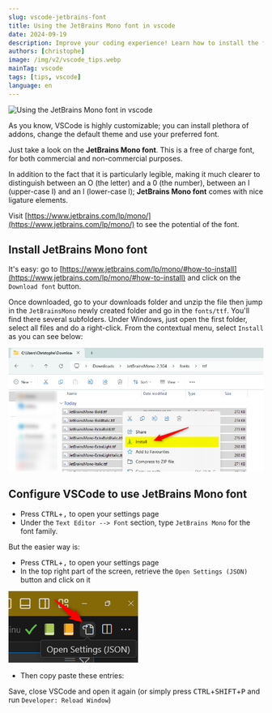 ```yaml
---
slug: vscode-jetbrains-font
title: Using the JetBrains Mono font in vscode
date: 2024-09-19
description: Improve your coding experience! Learn how to install the free and highly legible JetBrains Mono font and enable beautiful font ligatures in VSCode with this quick configuration guide.
authors: [christophe]
image: /img/v2/vscode_tips.webp
mainTag: vscode
tags: [tips, vscode]
language: en
---
```

![Using the JetBrains Mono font in vscode](/img/v2/vscode_tips.webp)

As you know, VSCode is highly customizable; you can install plethora of addons, change the default theme and use your preferred font.

Just take a look on the **JetBrains Mono font**. This is a free of charge font, for both commercial and non-commercial purposes.

In addition to the fact that it is particularly legible, making it much clearer to distinguish between an O (the letter) and a 0 (the number), between an I (upper-case I) and an l (lower-case l); **JetBrains Mono font** comes with nice ligature elements.

<!-- truncate -->

Visit [https://www.jetbrains.com/lp/mono/](https://www.jetbrains.com/lp/mono/) to see the potential of the font.

## Install JetBrains Mono font

It's easy: go to [https://www.jetbrains.com/lp/mono/#how-to-install](https://www.jetbrains.com/lp/mono/#how-to-install) and click on the `Download font` button.

Once downloaded, go to your downloads folder and unzip the file then jump in the `JetBrainsMono` newly created folder and go in the `fonts/ttf`. You'll find there several subfolders. Under Windows, just open the first folder, select all files and do a right-click. From the contextual menu, select `Install` as you can see below:

![Install JetBrains Mono font](./images/install_font.png)

## Configure VSCode to use JetBrains Mono font

* Press <kbd>CTRL</kbd>+<kbd>,</kbd> to open your settings page
* Under the `Text Editor --> Font` section, type `JetBrains Mono` for the font family.

But the easier way is:

* Press <kbd>CTRL</kbd>+<kbd>,</kbd> to open your settings page
* In the top right part of the screen, retrieve the `Open Settings (JSON)` button and click on it

![Open settings.json](./images/open_settings_json.png)

* Then copy paste these entries:

<Snippet filename=".vscode/settings.json`" source="./files/settings.json`" />

Save, close VSCode and open it again (or simply press <kbd>CTRL</kbd>+<kbd>SHIFT</kbd>+<kbd>P</kbd> and run `Developer: Reload Window`)